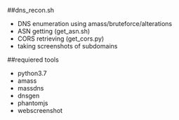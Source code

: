 ##dns_recon.sh
- DNS enumeration using amass/bruteforce/alterations
- ASN getting (get_asn.sh)
- CORS retrieving (get_cors.py)
- taking screenshots of subdomains

##requiered tools
- python3.7
- amass
- massdns
- dnsgen
- phantomjs
- webscreenshot